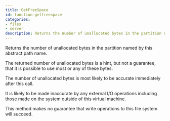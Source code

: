 ```yaml
---
title: GetFreeSpace
id: function-getfreespace
categories:
- files
- server
description: Returns the number of unallocated bytes in the partition named by this abstract path name.
---
```


Returns the number of unallocated bytes in the partition named by this abstract path name.

The returned number of unallocated bytes is a hint, but not a guarantee, that it is possible to use most or any of these bytes.

The number of unallocated bytes is most likely to be accurate immediately after this call.

It is likely to be made inaccurate by any external I/O operations including those made on the system outside of this virtual machine.

This method makes no guarantee that write operations to this file system will succeed.
